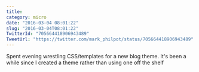 ```yaml
---
title: 
category: micro
date: "2016-03-04 08:01:22"
slug: "2016-03-04T08:01:22"
TwitterId: "705664418906943489"
TweetUrl: "https://twitter.com/mark_philpot/status/705664418906943489"
---
```


Spent evening wrestling CSS/templates for a new blog theme. It's been a while
since I created a theme rather than using one off the shelf
